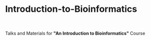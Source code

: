 # Introduction-to-Bioinformatics

<br><br>Talks and Materials for <strong>"An Introduction to Bioinformatics"</strong> Course
